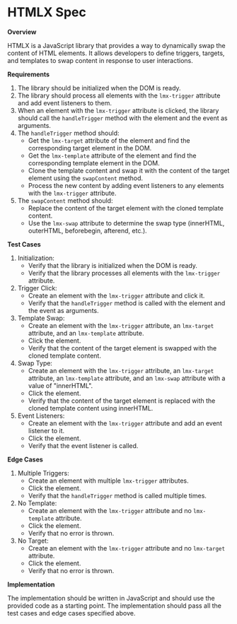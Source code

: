 # HTMLX Spec

**Overview**

HTMLX is a JavaScript library that provides a way to dynamically swap the content of HTML elements. It allows developers to define triggers, targets, and templates to swap content in response to user interactions.

**Requirements**

1. The library should be initialized when the DOM is ready.
2. The library should process all elements with the `lmx-trigger` attribute and add event listeners to them.
3. When an element with the `lmx-trigger` attribute is clicked, the library should call the `handleTrigger` method with the element and the event as arguments.
4. The `handleTrigger` method should:
	* Get the `lmx-target` attribute of the element and find the corresponding target element in the DOM.
	* Get the `lmx-template` attribute of the element and find the corresponding template element in the DOM.
	* Clone the template content and swap it with the content of the target element using the `swapContent` method.
	* Process the new content by adding event listeners to any elements with the `lmx-trigger` attribute.
5. The `swapContent` method should:
	* Replace the content of the target element with the cloned template content.
	* Use the `lmx-swap` attribute to determine the swap type (innerHTML, outerHTML, beforebegin, afterend, etc.).

**Test Cases**

1. Initialization:
	* Verify that the library is initialized when the DOM is ready.
	* Verify that the library processes all elements with the `lmx-trigger` attribute.
2. Trigger Click:
	* Create an element with the `lmx-trigger` attribute and click it.
	* Verify that the `handleTrigger` method is called with the element and the event as arguments.
3. Template Swap:
	* Create an element with the `lmx-trigger` attribute, an `lmx-target` attribute, and an `lmx-template` attribute.
	* Click the element.
	* Verify that the content of the target element is swapped with the cloned template content.
4. Swap Type:
	* Create an element with the `lmx-trigger` attribute, an `lmx-target` attribute, an `lmx-template` attribute, and an `lmx-swap` attribute with a value of "innerHTML".
	* Click the element.
	* Verify that the content of the target element is replaced with the cloned template content using innerHTML.
5. Event Listeners:
	* Create an element with the `lmx-trigger` attribute and add an event listener to it.
	* Click the element.
	* Verify that the event listener is called.

**Edge Cases**

1. Multiple Triggers:
	* Create an element with multiple `lmx-trigger` attributes.
	* Click the element.
	* Verify that the `handleTrigger` method is called multiple times.
2. No Template:
	* Create an element with the `lmx-trigger` attribute and no `lmx-template` attribute.
	* Click the element.
	* Verify that no error is thrown.
3. No Target:
	* Create an element with the `lmx-trigger` attribute and no `lmx-target` attribute.
	* Click the element.
	* Verify that no error is thrown.

**Implementation**

The implementation should be written in JavaScript and should use the provided code as a starting point. The implementation should pass all the test cases and edge cases specified above.